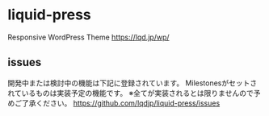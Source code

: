 # liquid-press
Responsive WordPress Theme
https://lqd.jp/wp/

## issues
開発中または検討中の機能は下記に登録されています。
  Milestonesがセットされているものは実装予定の機能です。
  ※全てが実装されるとは限りませんので予めご了承ください。
https://github.com/lqdjp/liquid-press/issues
